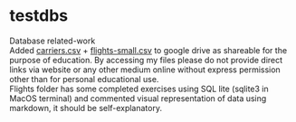 # testdbs
Database related-work<br>
Added [carriers.csv](https://drive.google.com/open?id=1ccwSQMHkbCqF2kDK8u6WTNUiylCCkiki) + [flights-small.csv](https://drive.google.com/file/d/1ta4sTu0y9-GxTh1tlyZ6bTp-uyLuCCTh/view?usp=sharing) to google drive as shareable for the purpose of education. By accessing my files please do not provide direct links via website or any other medium online without express permission other than for personal educational use.<br>
Flights folder has some completed exercises using SQL lite (sqlite3 in MacOS terminal) and commented visual representation of data using markdown, it should be self-explanatory.
